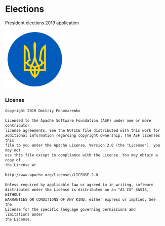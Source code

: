 # Elections
<p>President elections 2019 application</p>

![Elections Logo](https://github.com/Dimowner/Elections/blob/master/app/src/main/res/mipmap-xxxhdpi/ic_elections.png)

### License

```
Copyright 2019 Dmitriy Ponomarenko

Licensed to the Apache Software Foundation (ASF) under one or more contributor
license agreements. See the NOTICE file distributed with this work for
additional information regarding copyright ownership. The ASF licenses this
file to you under the Apache License, Version 2.0 (the "License"); you may not
use this file except in compliance with the License. You may obtain a copy of
the License at

http://www.apache.org/licenses/LICENSE-2.0

Unless required by applicable law or agreed to in writing, software
distributed under the License is distributed on an "AS IS" BASIS, WITHOUT
WARRANTIES OR CONDITIONS OF ANY KIND, either express or implied. See the
License for the specific language governing permissions and limitations under
the License.
```
